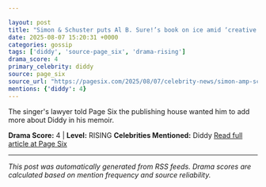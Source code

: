 ```yaml
---

layout: post
title: "Simon & Schuster puts Al B. Sure!’s book on ice amid ‘creative differences’ over Diddy"""
date: 2025-08-07 15:20:31 +0000
categories: gossip
tags: ['diddy', 'source-page_six', 'drama-rising']
drama_score: 4
primary_celebrity: diddy
source: page_six
source_url: "https://pagesix.com/2025/08/07/celebrity-news/simon-amp-schuster-puts-al-b-sures-book-on-ice-amid-creative-differences-over-diddy/"""
mentions: {'diddy': 4}
---
```


The singer's lawyer told Page Six the publishing house wanted him to add more about Diddy in his memoir.

**Drama Score:** 4 | **Level:** RISING **Celebrities Mentioned:** Diddy [Read full article at Page Six](https://pagesix.com/2025/08/07/celebrity-news/simon-amp-schuster-puts-al-b-sures-book-on-ice-amid-creative-differences-over-diddy/)

---

*This post was automatically generated from RSS feeds. Drama scores are calculated based on mention frequency and source reliability.*